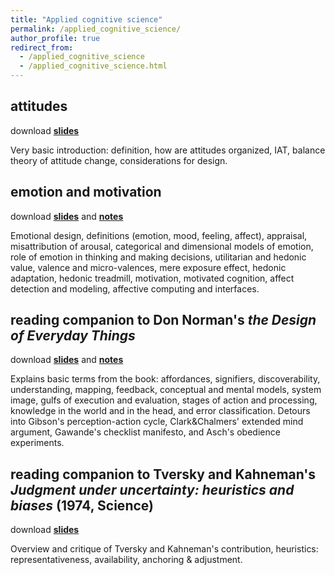 ```yaml
---
title: "Applied cognitive science"
permalink: /applied_cognitive_science/
author_profile: true
redirect_from:
  - /applied_cognitive_science
  - /applied_cognitive_science.html
---
```

## attitudes ##
download **[slides](https://akaszowska.github.io/files/Attitudes.pdf)**

Very basic introduction: definition, how are attitudes organized, IAT, balance theory of attitude change, considerations for design.


## emotion and motivation ##
download **[slides](https://akaszowska.github.io/files/EmotionMotivation.pdf)** and **[notes](https://akaszowska.github.io/files/EmotionMotivation_notes.pdf)**

Emotional design, definitions (emotion, mood, feeling, affect), appraisal, misattribution of arousal, categorical and dimensional models of emotion, role of emotion in thinking and making decisions, utilitarian and hedonic value, valence and micro-valences, mere exposure effect, hedonic adaptation, hedonic treadmill, motivation, motivated cognition, affect detection and modeling, affective computing and interfaces. 


## reading companion to Don Norman's _the Design of Everyday Things_
download **[slides](https://akaszowska.github.io/files/DesignOfEverydayThings_companion.pdf)** and **[notes](https://akaszowska.github.io/files/DesignOfEverydayThings_companion_notes.pdf)**

Explains basic terms from the book: affordances, signifiers, discoverability, understanding, mapping, feedback, conceptual and mental models, system image, gulfs of execution and evaluation, stages of action and processing, knowledge in the world and in the head, and error classification. Detours into Gibson's perception-action cycle, Clark&Chalmers' extended mind argument, Gawande's checklist manifesto, and Asch's obedience experiments. 


## reading companion to Tversky and Kahneman's _Judgment under uncertainty: heuristics and biases_ (1974, Science)
download **[slides](https://akaszowska.github.io/files/TverskyKahneman.pdf)**

Overview and critique of Tversky and Kahneman's contribution, heuristics: representativeness, availability, anchoring & adjustment. 
